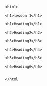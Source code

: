<!DOCTYPE html>
<html lang="en" dir="ltr">
  <head>
    <meta charset="utf-8">
  
  
  </head>
  <body>

    <html>

    <h1>lesson 1</h1>

    <h1>Heading1</h1>

    <h2>Heading2</h2>

    <h3>Heading3</h3>

    <h4>Heading4</h4>

    <h5>Heading5</h5>

    <h6>Heading6</h6>


    </html
  </body>
</html>
